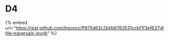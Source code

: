 # D4

{% embed url="https://gist.github.com/bgoonz/ff875d63c2b0b6763531ccbf1f3ef637\#file-traversals-ipynb" %}
